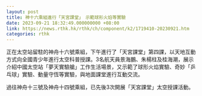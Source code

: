 ```yaml
---
layout: post
title: 神十六乘組進行「天宮課堂」　示範球形火焰等實驗
date: 2023-09-21 18:32:49.000000000 +08:00
link: https://news.rthk.hk/rthk/ch/component/k2/1719410-20230921.htm
categories: rthk
---
```


正在太空站留駐的神舟十六號乘組，下午進行了「天宮課堂」第四課，以天地互動方式向全國青少年進行太空科普授課。3名航天員景海鵬、朱楊柱及桂海潮，展示介紹中國太空站「夢天實驗艙」工作生活場景，又示範了球形火焰實驗、奇妙「乒乓球」實驗、動量守恆等實驗，與地面課堂進行互動交流。

過往神舟十三號及神舟十四號乘組，已先後3次開展「天宮課堂」太空授課活動。
